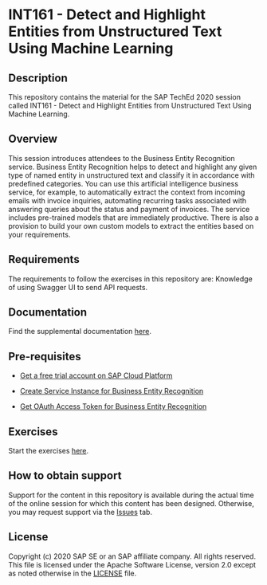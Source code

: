 # INT161 - Detect and Highlight Entities from Unstructured Text Using Machine Learning

## Description

This repository contains the material for the SAP TechEd 2020 session called INT161 - Detect and Highlight Entities from Unstructured Text Using Machine Learning.  

## Overview

This session introduces attendees to the Business Entity Recognition service. Business Entity Recognition helps to detect and highlight any given type of named entity in unstructured text and classify it in accordance with predefined categories. You can use this artificial intelligence business service, for example, to automatically extract the context from incoming emails with invoice inquiries, automating recurring tasks associated with answering queries about the status and payment of invoices.
The service includes pre-trained models that are immediately productive. There is also a provision to build your own custom models to extract the entities based on your requirements.

## Requirements

The requirements to follow the exercises in this repository are: Knowledge of using Swagger UI to send API requests.

## Documentation

Find the supplemental documentation [here](https://github.com/SAP-samples/teched2020-INT161/blob/master/INT161_Presentation.pdf).


## Pre-requisites

* [Get a free trial account on SAP Cloud Platform](https://developers.sap.com/tutorials/hcp-create-trial-account.html)

* [Create Service Instance for Business Entity Recognition](https://developers.sap.com/tutorials/cp-aibus-ber-service-instance.html)

* [Get OAuth Access Token for Business Entity Recognition](https://developers.sap.com/tutorials/cp-aibus-ber-web-oauth-token.html)


## Exercises

Start the exercises [here](https://github.com/SAP-samples/teched2020-INT161/blob/master/exercises/INT161_Workshop%20Material.pdf).


## How to obtain support

Support for the content in this repository is available during the actual time of the online session for which this content has been designed. Otherwise, you may request support via the [Issues](../../issues) tab.

## License
Copyright (c) 2020 SAP SE or an SAP affiliate company. All rights reserved. This file is licensed under the Apache Software License, version 2.0 except as noted otherwise in the [LICENSE](LICENSES/Apache-2.0.txt) file.

